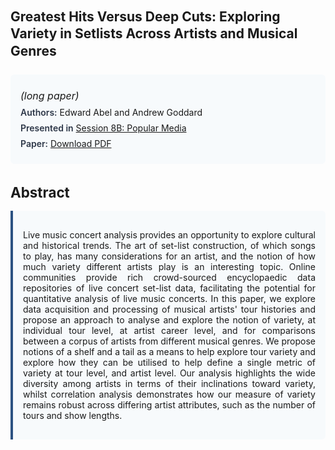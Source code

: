 
<style>    
    h2 {
        margin-top: 0;
        margin-bottom: 1.5rem;
        line-height: 1.3;
    }
    
    h3 {
        margin-top: 2rem;
        margin-bottom: 1rem;
        font-size: 1.4rem;
        font-weight:bold;
    }
    
    .metadata {
        background-color: #f7fafc;
        padding: 1rem;
        border-radius: 6px;
        margin-bottom: 2rem;
    }
    
    .metadata p {
        margin: 0.5rem 0;
    }
    
    .abstract {
        text-align: justify;
        padding: 1rem;
        background-color: #f7fafc;
        border-left: 4px solid #2c5282;
        border-radius: 0 6px 6px 0;
    }
    
    strong {
        color: #2d3748;
        font-weight: 600;
    }
</style>
<main role="main">
<h2>Greatest Hits Versus Deep Cuts: Exploring Variety in Setlists Across Artists and Musical Genres</h2>

<section class="metadata">
<p style='font-size:1rem'><i>(long paper)</i></p>
<p><strong>Authors:</strong> Edward Abel and Andrew Goddard</p>
<p><strong>Presented in</strong> <a href="/programme/#session8B">Session 8B: Popular Media</a></p>
<p><strong>Paper:</strong> <a href="https://ceur-ws.org/Vol-3558/paper102.pdf">Download PDF</a></p>
</section>

<section>
<h3>Abstract</h3>
<div class="abstract">
<p>Live music concert analysis provides an opportunity to explore cultural and historical trends.  The art of set-list construction, of which songs to play, has many considerations for an artist, and the notion of how much variety different artists play is an interesting topic.  Online communities provide rich crowd-sourced encyclopaedic data repositories of live concert set-list data, facilitating the potential for quantitative analysis of live music concerts.   In this paper, we explore data acquisition and processing of musical artists' tour histories and propose an approach to analyse and explore the notion of variety, at individual tour level, at artist career level, and for comparisons between a corpus of artists from different musical genres.  We propose notions of a shelf and a tail as a means to help explore tour variety and explore how they can be utilised to help define a single metric of variety at tour level, and artist level.  Our analysis highlights the wide diversity among artists in terms of their inclinations toward variety, whilst correlation analysis demonstrates how our measure of variety remains robust across differing artist attributes, such as the number of tours and show lengths.</p>
</div>
</section>
</main>